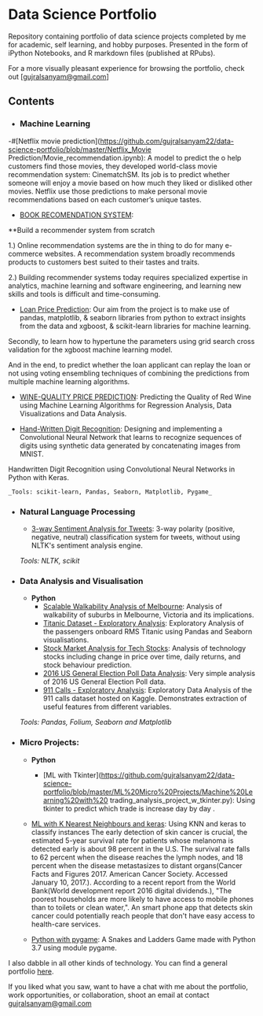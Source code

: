 

# Data Science Portfolio
Repository containing portfolio of data science projects completed by me for academic, self learning, and hobby purposes. Presented in the form of iPython Notebooks, and R markdown files (published at RPubs).

For a more visually pleasant experience for browsing the portfolio, check out [gujralsanyam@gmail.com]


## Contents

- ### Machine Learning

-#[Netflix movie prediction](https://github.com/gujralsanyam22/data-science-portfolio/blob/master/Netflix_Movie Prediction/Movie_recommendation.ipynb): A model to predict the o help customers find those movies, they developed world-class movie recommendation system: CinematchSM. Its job is to predict whether someone will enjoy a movie based on how much they liked or disliked other movies. Netflix use those predictions to make personal movie recommendations based on each customer’s unique tastes. 
	
- [BOOK RECOMENDATION SYSTEM](https://github.com/gujralsanyam22/data-science-portfolio/blob/master/book_recomendation/book_recommendation.ipynb): 
	
	
**Build a recommender system from scratch

1.) Online recommendation systems are the in thing to do for many e-commerce websites. A recommendation system broadly recommends products to customers best suited to their tastes and traits.

2.) Building recommender systems today requires specialized expertise in analytics, machine learning and software engineering, and learning new skills and tools is difficult and     time-consuming.
	
- [Loan Price Prediction](https://github.com/gujralsanyam22/data-science-portfolio/blob/master/Loan_Prediction/Loan_Price_Prediction.ipynb): 
Our aim from the project is to make use of pandas, matplotlib, & seaborn libraries from python to extract insights from the data and xgboost, & scikit-learn libraries for machine learning.

Secondly, to learn how to hypertune the parameters using grid search cross validation for the xgboost machine learning model.

And in the end, to predict whether the loan applicant can replay the loan or not using voting ensembling techniques of combining the predictions from multiple machine learning algorithms.


- [WINE-QUALITY PRICE PREDICTION](https://github.com/gujralsanyam22/WINE-QUALITY-PRICE-PREDICTION): Predicting the Quality of Red Wine using Machine Learning Algorithms for Regression Analysis, Data Visualizations and Data Analysis.


- [Hand-Written Digit Recognition](https://github.com/gujralsanyam22/data-science-portfolio/blob/master/digit_recognition-mnist.ipynb):  Designing and implementing a Convolutional Neural Network that learns to recognize sequences of digits using synthetic data generated by concatenating images from MNIST.

Handwritten Digit Recognition using Convolutional Neural Networks in Python with Keras.


	_Tools: scikit-learn, Pandas, Seaborn, Matplotlib, Pygame_ 

- ### Natural Language Processing

	- [3-way Sentiment Analysis for Tweets](https://github.com/gujralsanyam22/data-science-portfolio/blob/master/3-Way%20Sentiment%20Analysis%20for%20Tweets.ipynb): 3-way polarity (positive, negative, neutral) classification system for tweets, without using NLTK's sentiment analysis engine.

	

	_Tools: NLTK, scikit_

- ### Data Analysis and Visualisation
	- __Python__
		- [Scalable Walkability Analysis of Melbourne](https://github.com/gujralsanyam22/Scalable-Walkability-Analysis-of-Melbourne): Analysis of walkability of suburbs in Melbourne, Victoria and its implications.
		- [Titanic Dataset - Exploratory Analysis](https://github.com/gujralsanyam22/data-science-portfolio/blob/master/Titanic%20Dataset%20-%20Exploratory%20Analysis.ipynb): Exploratory Analysis of the passengers onboard RMS Titanic using Pandas and Seaborn visualisations.
		- [Stock Market Analysis for Tech Stocks](https://github.com/sajal2692/data-science-portfolio/blob/master/Stock%20Market%20Analysis%20for%20Tech%20Stocks.ipynb): Analysis of technology stocks including change in price over time, daily returns, and stock behaviour prediction.
		- [2016 US General Election Poll Data Analysis](https://github.com/gujralsanyam22/data-science-portfolio/blob/master/2016%20General%20Election%20Poll%20Analysis.ipynb): Very simple analysis of 2016 US General Election Poll data.
		- [911 Calls - Exploratory Analysis](https://github.com/gujralsanyam22/data-science-portfolio/blob/master/911%20Calls%20-%20Exploratory%20Analysis.ipynb): Exploratory Data Analysis of the 911 calls dataset hosted on Kaggle. Demonstrates extraction of useful features from different variables.
		
	_Tools: Pandas, Folium, Seaborn and Matplotlib_

	

- ### Micro Projects: 

	- __Python__
		- [ML with Tkinter](https://github.com/gujralsanyam22/data-science-portfolio/blob/master/ML%20Micro%20Projects/Machine%20Learning%20with%20 trading_analysis_project_w_tkinter.py): Using  tkinter  to predict which trade is increase day by day .
		
	- [ML with K Nearest Neighbours and keras](https://github.com/gujralsanyam22/data-science-portfolio/blob/master/ML%20Micro%20Projects/ML%20with%20K%skin_cancer_classification_project.py): Using KNN  and keras to classify instances   The early detection of skin cancer is crucial, the estimated 5-year survival rate for patients whose melanoma is detected early is about 98 percent in the U.S. The survival rate falls to 62 percent when the disease reaches the lymph nodes, and 18 percent when the disease metastasizes to distant organs(Cancer Facts and Figures 2017. American Cancer Society. Accessed January 10, 2017.). According to a recent report from the World Bank(World development report 2016 digital dividends.), "The poorest households are more likely to have access to mobile phones than to toilets or clean water,". An smart phone app that detects skin cancer could potentially reach people that don't have easy access to health-care services.
	
	- [Python with  pygame](https://github.com/sajal2692/data-science-portfolio/blob/master/ML%20Micro%20Projects/Machine%20Learning%20with%20Decision%20Trees%20and%20game.py): A Snakes and Ladders Game made with Python 3.7 using module pygame.
		
	
I also dabble in all other kinds of technology. You can find a general portfolio [here](https://github.com/gujralsanyam22/general-portfolio/blob/master/README.md).

If you liked what you saw, want to have a chat with me about the portfolio, work opportunities, or collaboration, shoot an email at contact gujralsanyam@gmail.com
